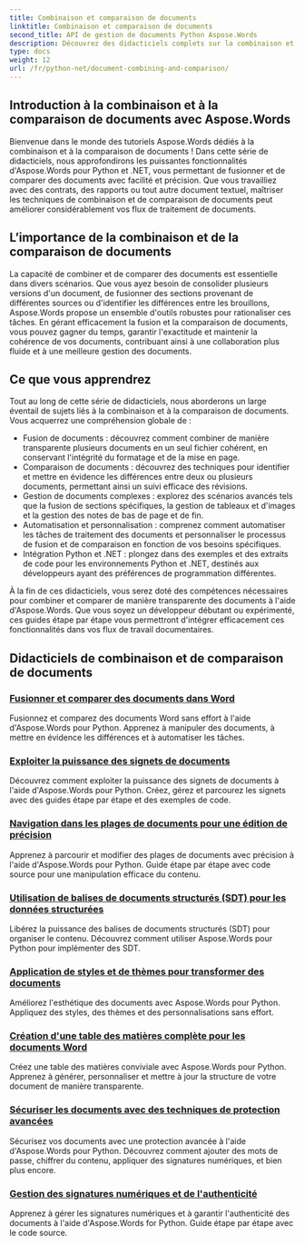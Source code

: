 ```yaml
---
title: Combinaison et comparaison de documents
linktitle: Combinaison et comparaison de documents
second_title: API de gestion de documents Python Aspose.Words
description: Découvrez des didacticiels complets sur la combinaison et la comparaison de documents à l'aide d'Aspose.Words pour Python et .NET. Apprenez à fusionner et comparer des documents de manière transparente, améliorant ainsi vos flux de traitement de documents.
type: docs
weight: 12
url: /fr/python-net/document-combining-and-comparison/
---
```

## Introduction à la combinaison et à la comparaison de documents avec Aspose.Words

Bienvenue dans le monde des tutoriels Aspose.Words dédiés à la combinaison et à la comparaison de documents ! Dans cette série de didacticiels, nous approfondirons les puissantes fonctionnalités d'Aspose.Words pour Python et .NET, vous permettant de fusionner et de comparer des documents avec facilité et précision. Que vous travailliez avec des contrats, des rapports ou tout autre document textuel, maîtriser les techniques de combinaison et de comparaison de documents peut améliorer considérablement vos flux de traitement de documents.

## L’importance de la combinaison et de la comparaison de documents

La capacité de combiner et de comparer des documents est essentielle dans divers scénarios. Que vous ayez besoin de consolider plusieurs versions d'un document, de fusionner des sections provenant de différentes sources ou d'identifier les différences entre les brouillons, Aspose.Words propose un ensemble d'outils robustes pour rationaliser ces tâches. En gérant efficacement la fusion et la comparaison de documents, vous pouvez gagner du temps, garantir l'exactitude et maintenir la cohérence de vos documents, contribuant ainsi à une collaboration plus fluide et à une meilleure gestion des documents.

## Ce que vous apprendrez

Tout au long de cette série de didacticiels, nous aborderons un large éventail de sujets liés à la combinaison et à la comparaison de documents. Vous acquerrez une compréhension globale de :

- Fusion de documents : découvrez comment combiner de manière transparente plusieurs documents en un seul fichier cohérent, en conservant l'intégrité du formatage et de la mise en page.
- Comparaison de documents : découvrez des techniques pour identifier et mettre en évidence les différences entre deux ou plusieurs documents, permettant ainsi un suivi efficace des révisions.
- Gestion de documents complexes : explorez des scénarios avancés tels que la fusion de sections spécifiques, la gestion de tableaux et d'images et la gestion des notes de bas de page et de fin.
- Automatisation et personnalisation : comprenez comment automatiser les tâches de traitement des documents et personnaliser le processus de fusion et de comparaison en fonction de vos besoins spécifiques.
- Intégration Python et .NET : plongez dans des exemples et des extraits de code pour les environnements Python et .NET, destinés aux développeurs ayant des préférences de programmation différentes.

À la fin de ces didacticiels, vous serez doté des compétences nécessaires pour combiner et comparer de manière transparente des documents à l'aide d'Aspose.Words. Que vous soyez un développeur débutant ou expérimenté, ces guides étape par étape vous permettront d'intégrer efficacement ces fonctionnalités dans vos flux de travail documentaires.

## Didacticiels de combinaison et de comparaison de documents
### [Fusionner et comparer des documents dans Word](./merge-compare-documents/)
Fusionnez et comparez des documents Word sans effort à l'aide d'Aspose.Words pour Python. Apprenez à manipuler des documents, à mettre en évidence les différences et à automatiser les tâches.
### [Exploiter la puissance des signets de documents](./document-bookmarks/)
Découvrez comment exploiter la puissance des signets de documents à l'aide d'Aspose.Words pour Python. Créez, gérez et parcourez les signets avec des guides étape par étape et des exemples de code.
### [Navigation dans les plages de documents pour une édition de précision](./document-ranges/)
Apprenez à parcourir et modifier des plages de documents avec précision à l'aide d'Aspose.Words pour Python. Guide étape par étape avec code source pour une manipulation efficace du contenu.
### [Utilisation de balises de documents structurés (SDT) pour les données structurées](./document-sdts/)
Libérez la puissance des balises de documents structurés (SDT) pour organiser le contenu. Découvrez comment utiliser Aspose.Words pour Python pour implémenter des SDT.
### [Application de styles et de thèmes pour transformer des documents](./apply-styles-themes-documents/)
Améliorez l'esthétique des documents avec Aspose.Words pour Python. Appliquez des styles, des thèmes et des personnalisations sans effort.
### [Création d'une table des matières complète pour les documents Word](./generate-table-contents/)
Créez une table des matières conviviale avec Aspose.Words pour Python. Apprenez à générer, personnaliser et mettre à jour la structure de votre document de manière transparente.
### [Sécuriser les documents avec des techniques de protection avancées](./secure-documents-protection/)
Sécurisez vos documents avec une protection avancée à l'aide d'Aspose.Words pour Python. Découvrez comment ajouter des mots de passe, chiffrer du contenu, appliquer des signatures numériques, et bien plus encore.
### [Gestion des signatures numériques et de l'authenticité](./manage-digital-signatures/)
Apprenez à gérer les signatures numériques et à garantir l'authenticité des documents à l'aide d'Aspose.Words for Python. Guide étape par étape avec le code source.